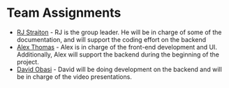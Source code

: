 # Team Assignments
* [RJ Straiton] - RJ is the group leader. He will be in charge of some of the documentation, and
will support the coding effort on the backend
* [Alex Thomas] - Alex is in charge of the front-end development and UI. Additionally, Alex will support the backend during the beginning of the project.
* [David Obasi] - David will be doing development on the backend and will be in charge of the video presentations.

[RJ Straiton]: <https://github.com/straitonrj/SWE_3313_Project_Team9/blob/main/RJ%20Straiton%20Resume.md>
[Alex Thomas]: <https://google.com>
[David Obasi]: <https://google.com>
